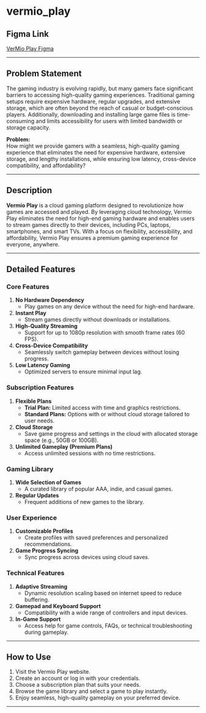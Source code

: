 # vermio_play

## **Figma Link**

[VerMio Play Figma](https://www.figma.com/design/aGv6SfQoVMq0m2eprBvRLI/VerMio-PLay?node-id=0-1&t=rgDQwnVIX8WZhaf5-1)

---

## **Problem Statement**

The gaming industry is evolving rapidly, but many gamers face significant barriers to accessing high-quality gaming experiences. Traditional gaming setups require expensive hardware, regular upgrades, and extensive storage, which are often beyond the reach of casual or budget-conscious players. Additionally, downloading and installing large game files is time-consuming and limits accessibility for users with limited bandwidth or storage capacity.

**Problem:**  
How might we provide gamers with a seamless, high-quality gaming experience that eliminates the need for expensive hardware, extensive storage, and lengthy installations, while ensuring low latency, cross-device compatibility, and affordability?

---

## **Description**

**Vermio Play** is a cloud gaming platform designed to revolutionize how games are accessed and played. By leveraging cloud technology, Vermio Play eliminates the need for high-end gaming hardware and enables users to stream games directly to their devices, including PCs, laptops, smartphones, and smart TVs. With a focus on flexibility, accessibility, and affordability, Vermio Play ensures a premium gaming experience for everyone, anywhere.

---

## **Detailed Features**

### **Core Features**

1. **No Hardware Dependency**
   - Play games on any device without the need for high-end hardware.
2. **Instant Play**
   - Stream games directly without downloads or installations.
3. **High-Quality Streaming**
   - Support for up to 1080p resolution with smooth frame rates (60 FPS).
4. **Cross-Device Compatibility**
   - Seamlessly switch gameplay between devices without losing progress.
5. **Low Latency Gaming**
   - Optimized servers to ensure minimal input lag.

### **Subscription Features**

1. **Flexible Plans**
   - **Trial Plan:** Limited access with time and graphics restrictions.
   - **Standard Plans:** Options with or without cloud storage tailored to user needs.
2. **Cloud Storage**
   - Save game progress and settings in the cloud with allocated storage space (e.g., 50GB or 100GB).
3. **Unlimited Gameplay (Premium Plans)**
   - Access unlimited sessions with no time restrictions.

### **Gaming Library**

1. **Wide Selection of Games**
   - A curated library of popular AAA, indie, and casual games.
2. **Regular Updates**
   - Frequent additions of new games to the library.

### **User Experience**

1. **Customizable Profiles**
   - Create profiles with saved preferences and personalized recommendations.
2. **Game Progress Syncing**
   - Sync progress across devices using cloud saves.

### **Technical Features**

1. **Adaptive Streaming**
   - Dynamic resolution scaling based on internet speed to reduce buffering.
2. **Gamepad and Keyboard Support**
   - Compatibility with a wide range of controllers and input devices.
3. **In-Game Support**
   - Access help for game controls, FAQs, or technical troubleshooting during gameplay.

---

## **How to Use**

1. Visit the Vermio Play website.
2. Create an account or log in with your credentials.
3. Choose a subscription plan that suits your needs.
4. Browse the game library and select a game to play instantly.
5. Enjoy seamless, high-quality gameplay on your preferred device.

---
